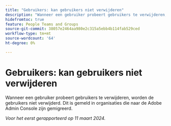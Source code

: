 ```yaml
---
title: "Gebruikers: kan gebruikers niet verwijderen"
description: "Wanneer een gebruiker probeert gebruikers te verwijderen, worden de gebruikers niet verwijderd. Dit is gemeld in organisaties die naar de Adobe Admin Console zijn gemigreerd."
hidefromtoc: true
feature: People Teams and Groups
source-git-commit: 38057e2464aa980e2c315a5ebb4b114fab529ced
workflow-type: tm+mt
source-wordcount: '64'
ht-degree: 0%

---
```



# Gebruikers: kan gebruikers niet verwijderen

Wanneer een gebruiker probeert gebruikers te verwijderen, worden de gebruikers niet verwijderd. Dit is gemeld in organisaties die naar de Adobe Admin Console zijn gemigreerd.

_Voor het eerst gerapporteerd op 11 maart 2024._


